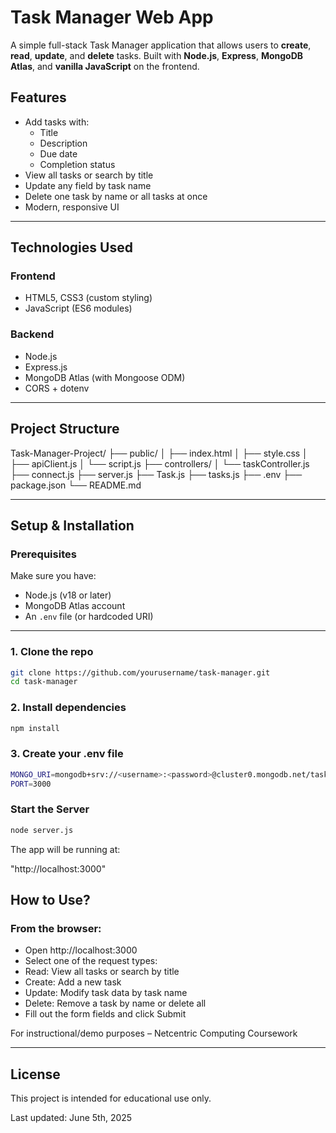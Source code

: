 # Task Manager Web App

A simple full-stack Task Manager application that allows users to **create**, **read**, **update**, and **delete** tasks. Built with **Node.js**, **Express**, **MongoDB Atlas**, and **vanilla JavaScript** on the frontend.

## Features

- Add tasks with:
  - Title
  - Description
  - Due date
  - Completion status
- View all tasks or search by title
- Update any field by task name
- Delete one task by name or all tasks at once
- Modern, responsive UI

---

## Technologies Used

### Frontend
- HTML5, CSS3 (custom styling)
- JavaScript (ES6 modules)

### Backend
- Node.js
- Express.js
- MongoDB Atlas (with Mongoose ODM)
- CORS + dotenv

---

## Project Structure

Task-Manager-Project/
├── public/
│ ├── index.html
│ ├── style.css
│ ├── apiClient.js
│ └── script.js
├── controllers/
│ └── taskController.js
├── connect.js
├── server.js
├── Task.js
├── tasks.js
├── .env
├── package.json
└── README.md


---

## Setup & Installation

### Prerequisites

Make sure you have:

- Node.js (v18 or later)
- MongoDB Atlas account
- An `.env` file (or hardcoded URI)

---

### 1. Clone the repo

```bash
git clone https://github.com/yourusername/task-manager.git
cd task-manager
```

### 2. Install dependencies
```bash
npm install
```

### 3. Create your .env file
```bash
MONGO_URI=mongodb+srv://<username>:<password>@cluster0.mongodb.net/task-manager?retryWrites=true&w=majority&appName=Cluster0
PORT=3000
```
### Start the Server
```bash
node server.js
```
The app will be running at:

"http://localhost:3000"

## How to Use?
### From the browser:

- Open http://localhost:3000
- Select one of the request types:
- Read: View all tasks or search by title
- Create: Add a new task
- Update: Modify task data by task name
- Delete: Remove a task by name or delete all
- Fill out the form fields and click Submit

For instructional/demo purposes – Netcentric Computing Coursework

---

## License

This project is intended for educational use only.

Last updated: June 5th, 2025






